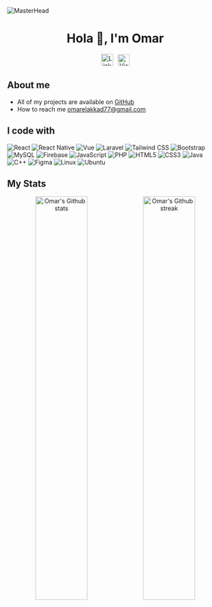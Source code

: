 ![MasterHead](https://user-images.githubusercontent.com/74038190/225813708-98b745f2-7d22-48cf-9150-083f1b00d6c9.gif)

<h1 align="center">Hola 👋, I'm Omar</h1>
<p align="center">
<p align="center">
  <a href="https://www.linkedin.com/in/omarelakkad77" target="_blank"><img src="https://img.shields.io/badge/LINKEDIN-%23424242?style=for-the-badge" height="28" alt="LinkedIn"/></a>&nbsp;&nbsp;&nbsp;<a href="https://visitorbadge.io/status?path=https%3A%2F%2Fgithub.com%2FOmarelakkad1" target="_blank"><img src="https://api.visitorbadge.io/api/visitors?path=https%3A%2F%2Fgithub.com%2FOmarelakkad1&label=VISITORS&labelColor=%2300BFFF&countColor=%23E6E6E6&style=for-the-badge&labelStyle=upper" height="27" alt="Visitors"/></a>
</p>


<h2>About me</h2>
<ul>
  <li>All of my projects are available on <a href="https://github.com/Omarelakkad1">GitHub</a></li>
  <li>How to reach me <a href="mailto:omarelakkad77@gmail.com">omarelakkad77@gmail.com</a></li>
</ul>

<!-- i code with Section  -->
<h2>I code with</h2>


<div align="left">
  <!-- Row 1 -->
  <img src="https://img.shields.io/badge/React-61DAFB?style=for-the-badge&logo=react&logoColor=black" alt="React" />
  <img src="https://img.shields.io/badge/React_Native-61DAFB?style=for-the-badge&logo=react&logoColor=black" alt="React Native" />
  <img src="https://img.shields.io/badge/Vue-4FC08D?style=for-the-badge&logo=vue.js&logoColor=white" alt="Vue" />
  <img src="https://img.shields.io/badge/Laravel-FF2D20?style=for-the-badge&logo=laravel&logoColor=white" alt="Laravel" />
<!--   <img src="https://img.shields.io/badge/jQuery-0769AD?style=for-the-badge&logo=jquery&logoColor=white" alt="jQuery" /> -->
<!--   <img src="https://img.shields.io/badge/.NET_MAUI-512BD4?style=for-the-badge&logo=dotnet&logoColor=white" alt=".NET MAUI" /> -->
<!--   <img src="https://img.shields.io/badge/Android-3DDC84?style=for-the-badge&logo=android&logoColor=white" alt="Android" /> -->
<!--   <img src="https://img.shields.io/badge/MUI-007FFF?style=for-the-badge&logo=mui&logoColor=white" alt="MUI" /> -->
<!--   <img src="https://img.shields.io/badge/Vuetify-1867C0?style=for-the-badge&logo=vuetify&logoColor=white" alt="Vuetify" /> -->

  <!-- Row 2 -->
  <img src="https://img.shields.io/badge/Tailwind_CSS-06B6D4?style=for-the-badge&logo=tailwindcss&logoColor=white" alt="Tailwind CSS" />
  <img src="https://img.shields.io/badge/Bootstrap-7952B3?style=for-the-badge&logo=bootstrap&logoColor=white" alt="Bootstrap" />
  <img src="https://img.shields.io/badge/MySQL-4479A1?style=for-the-badge&logo=mysql&logoColor=white" alt="MySQL" />
  <img src="https://img.shields.io/badge/Firebase-FFCA28?style=for-the-badge&logo=firebase&logoColor=black" alt="Firebase" />
  <img src="https://img.shields.io/badge/JavaScript-F7DF1E?style=for-the-badge&logo=javascript&logoColor=black" alt="JavaScript" />
  <img src="https://img.shields.io/badge/PHP-777BB4?style=for-the-badge&logo=php&logoColor=white" alt="PHP" />
  <img src="https://img.shields.io/badge/HTML5-E34F26?style=for-the-badge&logo=html5&logoColor=white" alt="HTML5" />

  <!-- Row 3 -->
  <img src="https://img.shields.io/badge/CSS3-1572B6?style=for-the-badge&logo=css3&logoColor=white" alt="CSS3" />
  <img src="https://img.shields.io/badge/Java-ED8B00?style=for-the-badge&logo=java&logoColor=white" alt="Java" />
  <img src="https://img.shields.io/badge/C++-00599C?style=for-the-badge&logo=cplusplus&logoColor=white" alt="C++" />
  <img src="https://img.shields.io/badge/Figma-F24E1E?style=for-the-badge&logo=figma&logoColor=white" alt="Figma" />
  <img src="https://img.shields.io/badge/Linux-FCC624?style=for-the-badge&logo=linux&logoColor=black" alt="Linux" />
  <img src="https://img.shields.io/badge/Ubuntu-E95420?style=for-the-badge&logo=ubuntu&logoColor=white" alt="Ubuntu" />


<!-- GitHub Stats Section -->
<h2>My Stats</h2>
<div align="center">
  <picture>
    <source media="(prefers-color-scheme: dark)" srcset="https://github-readme-stats.vercel.app/api?username=omarelakkad1&show_icons=true&theme=dark&hide_border=true&bg_color=0D1117">
    <source media="(prefers-color-scheme: light)" srcset="https://github-readme-stats.vercel.app/api?username=omarelakkad1&show_icons=true&theme=default&hide_border=true">
    <img src="https://github-readme-stats.vercel.app/api?username=omarelakkad1&show_icons=true&theme=dark&hide_border=true&bg_color=0D1117" width="49%" alt="Omar's Github stats">
  </picture>
  <picture>
    <source media="(prefers-color-scheme: dark)" srcset="https://github-readme-streak-stats.herokuapp.com/?user=omarelakkad1&theme=dark&hide_border=true&background=0D1117">
    <source media="(prefers-color-scheme: light)" srcset="https://github-readme-streak-stats.herokuapp.com/?user=omarelakkad1&theme=default&hide_border=true">
    <img src="https://github-readme-streak-stats.herokuapp.com/?user=omarelakkad1&theme=dark&hide_border=true&background=0D1117" width="49%" alt="Omar's Github streak">
  </picture>
</div>
